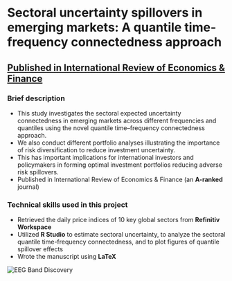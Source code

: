 # Sectoral uncertainty spillovers in emerging markets: A quantile time-frequency connectedness approach
## <a href="https://doi.org/10.1016/j.iref.2024.04.017">Published in International Review of Economics & Finance</a>

### Brief description
- This study investigates the sectoral expected uncertainty connectedness in emerging markets across different frequencies and quantiles using the novel quantile time–frequency connectedness approach.
- We also conduct different portfolio analyses illustrating the importance of risk diversification to reduce investment uncertainty.
- This has important implications for international investors and policymakers in forming optimal investment portfolios reducing adverse risk spillovers.
- Published in International Review of Economics & Finance (an **A-ranked** journal)

### Technical skills used in this project
- Retrieved the daily price indices of 10 key global sectors from **Refinitiv Workspace**
- Utilized **R Studio** to estimate sectoral uncertainty, to analyze the sectoral quantile time-frequency connectedness, and to 
plot figures of quantile spillover effects
- Wrote the manuscript using **LaTeX**



![EEG Band Discovery](/assets/img/eeg_band_discovery.jpeg)
